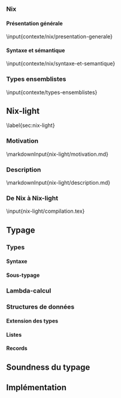 ### Nix
<!--
  Description de Nix et de toutes les horreurs qu'il contient
  Explication rapide de ce qui est nécessaire pour le typer à peu près
  raisonnablement
 -->

#### Présentation générale
<!--
  Explication de son utilisation et justification de la volonté de le typer
-->
\input{contexte/nix/presentation-generale}

#### Syntaxe et sémantique
<!-- Expliquer au passage les points problématiques pour le typage -->
\input{contexte/nix/syntaxe-et-semantique}

### Types ensemblistes
<!--  Présentation de l'interprétation ensembliste des types -->
<!--  Justification informelle de pourquoi le système convient à Nix -->
\input{contexte/types-ensemblistes}

## Nix-light <!--  TODO: find another name for this -->
\label{sec:nix-light}

### Motivation
<!--
  Explication de pourquoi nix est trop permissif et pourquoi il vaut mieux
  bosser sur autre chose.
-->
\markdownInput{nix-light/motivation.md}

### Description
<!--  Description du langage, grammaire + sémantique -->
\markdownInput{nix-light/description.md}

### De Nix à Nix-light
<!--  Compilation -->
\input{nix-light/compilation.tex}

## Typage

### Types
<!--  Présentation des types utilisés -->

#### Syntaxe
#### Sous-typage
<!--  Discussion autour du sous-typage lazy -->
<!--  Sous-typage graduel -->

### Lambda-calcul
<!--  Typage du langage sans records et sans listes -->

### Structures de données
<!--  Description du typage des deux structures de données de Nix -->

#### Extension des types
<!--  Ajout des types Cons et record. -->

#### Listes
<!--
  Typage des listes. Rien de très compliqué, mais les regexp-lists nécessitent
  peut-être un peu d'explication. À voir si on garde comme une sous-partie ou
  si on merge dans la section "lambda-calcul", vu que c'est ni central ni
  original (mais joli par contre)
-->

#### Records
<!--  Typage des records. Probablement plein de choses à dire ici. -->

## Soundness du typage
<!--  Difficulté de définir la soundness avec le type graduel -->
<!--  Blablater sur la difficulté des preuves. -->

## Implémentation
<!--  Tout ce qui concerne l'implémentation. Probablement des choses à dire -->
